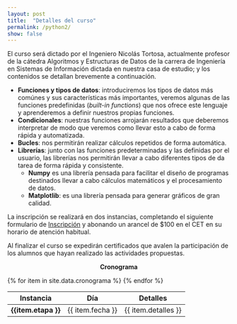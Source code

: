 ```yaml
---
layout: post
title:  "Detalles del curso"
permalink: /python2/
show: false 
---
```


El curso será dictado por el Ingeniero Nicolás Tortosa, actualmente profesor de la cátedra
Algoritmos y Estructuras de Datos de la carrera de Ingeniería en Sistemas de Información
dictada en nuestra casa de estudio; y los contenidos se detallan brevemente a continuación.

- **Funciones y tipos de datos**: introduciremos los tipos de datos más comúnes y sus características
más importantes, veremos algunas de las funciones predefinidas (_built-in functions_) que nos ofrece este
lenguaje  y aprenderemos a definir nuestros propias funciones.
- **Condicionales**: nuestras funciones arrojarán resultados que deberemos interpretar de modo que veremos como
llevar esto a cabo de forma rápida y automatizada.
- **Bucles**: nos permitirán realizar cálculos repetidos de forma automática.
- **Librerías**: junto con las funciones predeterminadas y las definidas por el usuario, las librerías
nos permitirán llevar a cabo diferentes tipos de da tarea de forma rápida y consistente.
  - **Numpy** es una librería pensada para facilitar el diseño de programas destinados llevar a cabo
  cálculos matemáticos y el procesamiento de datos.
  - **Matplotlib**: es una librería pensada para generar gráficos de gran calidad.

La inscripción se realizará en dos instancias, completando el siguiente formulario de [Inscripción][Formulario] y abonando un arancel de $100 en el CET en su horario de atención habitual.

Al finalizar el curso se expedirán certificados que avalen la participación de los alumnos que hayan realizado las actividades propuestas.

<p style="text-align: center"><strong>Cronograma</strong></p>

  <table>
  <thead>
    <tr>
      <th>Instancia</th>
      <th>Día</th>
      <th>Detalles</th>
    </tr>
  </thead>
  <tbody>
    {% for item in site.data.cronograma %}
    <tr>
      <td><strong>{{item.etapa }}</strong></td>
      <td>{{ item.fecha }}</td>
      <td>{{ item.detalles }}</td>
    </tr>
    {% endfor %}
  </tbody>
</table>

[Formulario]:https://docs.google.com/forms/d/e/1FAIpQLSfho_-mFUnV6GzIS34Kv_bDXH5IlqAwrQoUBoIYFBjTIa1C-Q/viewform?usp=sf_link
